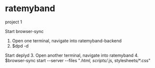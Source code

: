# ratemyband
project 1

Start browser-sync
1. Open one terminal, navigate into ratemyband-backend
2. $dpd -d

Start deplyd
3. Open another terminal, navigate into ratemyband 
4. $browser-sync start --server --files "*.html, scripts/*.js, stylesheets/*.css"
